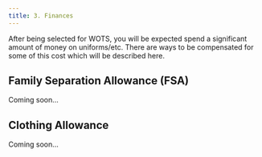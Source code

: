 ```yaml
---
title: 3. Finances
---
```


After being selected for WOTS, you will be expected spend a significant amount of money on uniforms/etc. There are ways to be compensated for some of this cost which will be described here.

## Family Separation Allowance (FSA)

Coming soon...

## Clothing Allowance

Coming soon...
